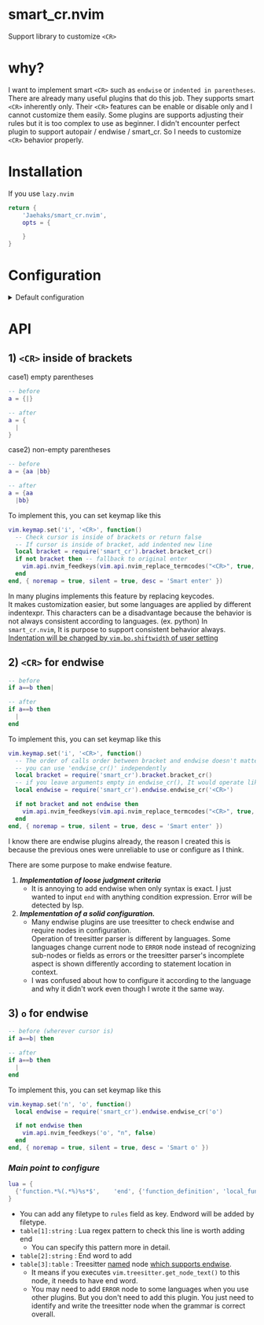 # smart_cr.nvim
Support library to customize `<CR>`


# why?

I want to implement smart `<CR>` such as `endwise` or `indented in parentheses`. \
There are already many useful plugins that do this job. They supports smart `<CR>` inherently only.
Their `<CR>` features can be enable or disable only and I cannot customize them easily.
Some plugins are supports adjusting their rules but it is too complex to use as beginner.
I didn't encounter perfect plugin to support autopair / endwise / smart_cr.
So I needs to customize `<CR>` behavior properly.


# Installation

If you use `lazy.nvim`

```lua
return {
	'Jaehaks/smart_cr.nvim',
	opts = {

	}
}
```


# Configuration

<details>
	<summary> Default configuration </summary>

```lua
require('smart_cr').setup({
  bracket_cr = {
    enabled = true, -- on/off bracket_cr
    bracket_pairs = {
      ['('] = ')',
      ['['] = ']',
      ['{'] = '}',
      ['<'] = '>',
    }
  },
  endwise_cr = {
    enabled = true,
    rules = {
      lua = {
        -- do_statement can be endwised with 'end' or 'until'. Both case are not supported
        {'then%s*$',                'end', {'if_statement'}},
        {'do%s*$',                  'end', {'for_statement',
											'while_statement',
											'do_statement'}},
        {'function.*%(.*%)%s*$',    'end', {'function_definition',
											'local_function',
											'function_declaration'}},
      },
      matlab = {
        {'if%s+.+$',             'end', {'if_statement'}},
        {'while%s+.+$',          'end', {'while_statement'}},
        {'for%s+.+$',            'end', {'while_statement'}},
        {'switch.*$',            'end', {'switch_statement'}},
        {'try.*$',               'end', {'try_statement'}},
        {'classdef%s+.+$',       'end', {'class_definition'}},
        {'properties.*$',        'end', {'properties'}},
        {'methods.*$',           'end', {'methods'}},
        {'function%s+.*%(.*%)$', 'end', {'function_definition',
										 'function_declaration',
										 'function_signature'}},
      },
      sh = {
        {'then%s*$', 'fi', {'if_statement'}},
        {'do%s*$',   'done', {'while_statement', 'for_statement', 'until_statement'}},
        {'in%s*$',   'esac', {'case_statement'}},
      },
    }
  }
})
```


</details>


# API

## 1) `<CR>` inside of brackets

case1) empty parentheses
```lua
-- before
a = {|}

-- after
a = {
  |
}
```

case2) non-empty parentheses
```lua
-- before
a = {aa |bb}

-- after
a = {aa
  |bb}
```

To implement this, you can set keymap like this

```lua
vim.keymap.set('i', '<CR>', function()
  -- Check cursor is inside of brackets or return false
  -- If cursor is inside of bracket, add indented new line
  local bracket = require('smart_cr').bracket.bracket_cr()
  if not bracket then -- fallback to original enter
    vim.api.nvim_feedkeys(vim.api.nvim_replace_termcodes("<CR>", true, false, true), "n", false)
  end
end, { noremap = true, silent = true, desc = 'Smart enter' })
```

In many plugins implements this feature by replacing keycodes. \
It makes customization easier, but some languages are applied by different indentexpr.
This characters can be a disadvantage because the behavior is not always consistent according to languages.
(ex. python)
In `smart_cr.nvim`, It is purpose to support consistent behavior always. \
<u>Indentation will be changed by `vim.bo.shiftwidth` of user setting</u>


## 2) `<CR>` for endwise

```lua
-- before
if a==b then|

-- after
if a==b then
  |
end
```

To implement this, you can set keymap like this

```lua
vim.keymap.set('i', '<CR>', function()
  -- The order of calls order between bracket and endwise doesn't matter
  -- you can use 'endwise_cr()' independently
  local bracket = require('smart_cr').bracket.bracket_cr()
  -- if you leave arguments empty in endwise_cr(), It would operate like endwise_cr('<CR>')
  local endwise = require('smart_cr').endwise.endwise_cr('<CR>')

  if not bracket and not endwise then
    vim.api.nvim_feedkeys(vim.api.nvim_replace_termcodes("<CR>", true, false, true), "n", false)
  end
end, { noremap = true, silent = true, desc = 'Smart enter' })
```

I know there are endwise plugins already, the reason I created this is
because the previous ones were unreliable to use or configure as I think.

There are some purpose to make endwise feature.
1) **_Implementation of loose judgment criteria_**
	- It is annoying to add endwise when only syntax is exact.
	  I just wanted to input `end` with anything condition expression. Error will be detected by lsp.
2) **_Implementation of a solid configuration._**
	- Many endwise plugins are use treesitter to check endwise and require nodes in configuration. \
	  Operation of treesitter parser is different by languages. Some languages change current node to `ERROR` node
	  instead of recognizing sub-nodes or fields as errors or the treesitter parser's incomplete aspect is
	  shown differently according to statement location in context.
	- I was confused about how to configure it according to the language and
	  why it didn't work even though I wrote it the same way.

## 3) `o` for endwise

```lua
-- before (wherever cursor is)
if a==b| then

-- after
if a==b then
  |
end
```

To implement this, you can set keymap like this

```lua
vim.keymap.set('n', 'o', function()
  local endwise = require('smart_cr').endwise.endwise_cr('o')

  if not endwise then
    vim.api.nvim_feedkeys('o', "n", false)
  end
end, { noremap = true, silent = true, desc = 'Smart o' })
```


### _Main point to configure_

```lua
lua = {
  {'function.*%(.*%)%s*$',    'end', {'function_definition', 'local_function', 'function_declaration'}},
}
```

- You can add any filetype to `rules` field as key. Endword will be added by filetype.
- `table[1]:string` : Lua regex pattern to check this line is worth adding end
	- You can specify this pattern more in detail.
- `table[2]:string` : End word to add
- `table[3]:table` : Treesitter <u>named</u> node <u>which supports endwise</u>.
	- It means if you executes `vim.treesitter.get_node_text()` to this node, it needs to have end word.
	- You may need to add `ERROR` node to some languages when you use other plugins.
	  But you don't need to add this plugin. You just need to identify and write the treesitter node
	  when the grammar is correct overall.




